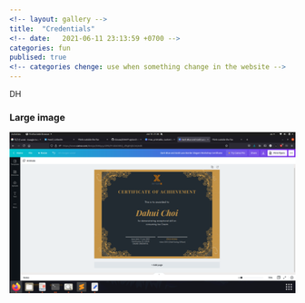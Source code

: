 ```yaml
---
<!-- layout: gallery -->
title:  "Credentials"
<!-- date:   2021-06-11 23:13:59 +0700 -->
categories: fun
publised: true
<!-- categories chenge: use when something change in the website -->
---
```


DH

### Large image

![](https://github.com/oattao/oattao.github.io/blob/master/images/certifications/dh.png)